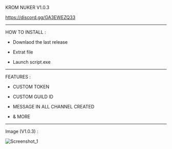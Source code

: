KROM NUKER V1.0.3

https://discord.gg/GA3EWEZQ33

---

HOW TO INSTALL :

- Downlaod the last release

- Extrat file

- Launch script.exe

---

FEATURES :

- CUSTOM TOKEN

- CUSTOM GUILD ID

- MESSAGE IN ALL CHANNEL CREATED

- & MORE

---
Image (V1.0.3) : 

![Screenshot_1](https://github.com/KROMSOLO/KROM_NUKER/assets/173605954/f1c65250-1afb-4d23-8f26-595f2c12861e)

